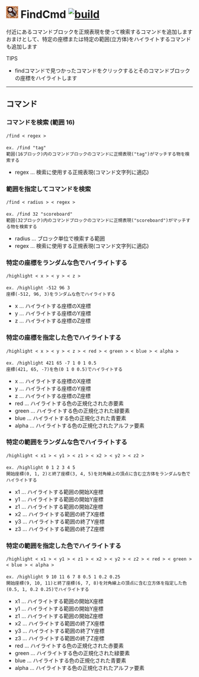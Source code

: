 # <img src = "./icon.png"> FindCmd [![build](https://github.com/patakapata/FindCmd/actions/workflows/build.yml/badge.svg)](https://github.com/patakapata/FindCmd/actions/workflows/build.yml)
付近にあるコマンドブロックを正規表現を使って検索するコマンドを追加します  
おまけとして、特定の座標または特定の範囲(立方体)をハイライトするコマンドも追加します

TIPS
* findコマンドで見つかったコマンドをクリックするとそのコマンドブロックの座標をハイライトします

***

## コマンド

### コマンドを検索 (範囲 16)

```
/find < regex >

ex. /find "tag"
範囲(16ブロック)内のコマンドブロックのコマンドに正規表現("tag")がマッチする物を検索する
```

* regex ... 検索に使用する正規表現(コマンド文字列に適応)

### 範囲を指定してコマンドを検索

```
/find < radius > < regex >

ex. /find 32 "scoreboard"
範囲(32ブロック)内のコマンドブロックのコマンドに正規表現("scoreboard")がマッチする物を検索する
```
* radius ... ブロック単位で検索する範囲
* regex ... 検索に使用する正規表現(コマンド文字列に適応)

### 特定の座標をランダムな色でハイライトする

```
/highlight < x > < y > < z >

ex. /highlight -512 96 3
座標(-512, 96, 3)をランダムな色でハイライトする
```

* x ... ハイライトする座標のX座標
* y ... ハイライトする座標のY座標
* z ... ハイライトする座標のZ座標

### 特定の座標を指定した色でハイライトする

```
/highlight < x > < y > < z > < red > < green > < blue > < alpha >

ex. /highlight 421 65 -7 1 0 1 0.5
座標(421, 65, -7)を色(0 1 0 0.5)でハイライトする
```

* x ... ハイライトする座標のX座標
* y ... ハイライトする座標のY座標
* z ... ハイライトする座標のZ座標
* red ... ハイライトする色の正規化された赤要素
* green ... ハイライトする色の正規化された緑要素
* blue ... ハイライトする色の正規化された青要素
* alpha ... ハイライトする色の正規化されたアルファ要素


### 特定の範囲をランダムな色でハイライトする

```
/highlight < x1 > < y1 > < z1 > < x2 > < y2 > < z2 >

ex. /highlight 0 1 2 3 4 5
開始座標(0, 1, 2)と終了座標(3, 4, 5)を対角線上の頂点に含む立方体をランダムな色でハイライトする
```

* x1 ... ハイライトする範囲の開始X座標
* y1 ... ハイライトする範囲の開始Y座標
* z1 ... ハイライトする範囲の開始Z座標
* x2 ... ハイライトする範囲の終了X座標
* y3 ... ハイライトする範囲の終了Y座標
* z3 ... ハイライトする範囲の終了Z座標

### 特定の範囲を指定した色でハイライトする

```
/highlight < x1 > < y1 > < z1 > < x2 > < y2 > < z2 > < red > < green > < blue > < alpha >

ex. /highlight 9 10 11 6 7 8 0.5 1 0.2 0.25
開始座標(9, 10, 11)と終了座標(6, 7, 8)を対角線上の頂点に含む立方体を指定した色(0.5, 1, 0.2 0.25)でハイライトする
```

* x1 ... ハイライトする範囲の開始X座標
* y1 ... ハイライトする範囲の開始Y座標
* z1 ... ハイライトする範囲の開始Z座標
* x2 ... ハイライトする範囲の終了X座標
* y3 ... ハイライトする範囲の終了Y座標
* z3 ... ハイライトする範囲の終了Z座標
* red ... ハイライトする色の正規化された赤要素
* green ... ハイライトする色の正規化された緑要素
* blue ... ハイライトする色の正規化された青要素
* alpha ... ハイライトする色の正規化されたアルファ要素
